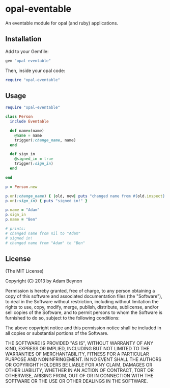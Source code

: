 # opal-eventable

An eventable module for opal (and ruby) applications.

## Installation

Add to your Gemfile:

```ruby
gem "opal-eventable"
```

Then, inside your opal code:

```ruby
require "opal-eventable"
```

## Usage

```ruby
require "opal-eventable"

class Person
  include Eventable

  def name=(name)
    @name = name
    trigger(:change_name, name)
  end

  def sign_in
    @signed_in = true
    trigger(:sign_in)
  end

end

p = Person.new

p.on(:change_name) { |old, new| puts "changed name from #{old.inspect} to #{new.inspect}" }
p.on(:sign_in) { puts "signed in!" }

p.name = "Adam"
p.sign_in
p.name = "Ben"

# prints:
# changed name from nil to "Adam"
# signed in!
# changed name from "Adam" to "Ben"
```

## License

(The MIT License)

Copyright (C) 2013 by Adam Beynon

Permission is hereby granted, free of charge, to any person obtaining a copy
of this software and associated documentation files (the "Software"), to deal
in the Software without restriction, including without limitation the rights
to use, copy, modify, merge, publish, distribute, sublicense, and/or sell
copies of the Software, and to permit persons to whom the Software is
furnished to do so, subject to the following conditions:

The above copyright notice and this permission notice shall be included in
all copies or substantial portions of the Software.

THE SOFTWARE IS PROVIDED "AS IS", WITHOUT WARRANTY OF ANY KIND, EXPRESS OR
IMPLIED, INCLUDING BUT NOT LIMITED TO THE WARRANTIES OF MERCHANTABILITY,
FITNESS FOR A PARTICULAR PURPOSE AND NONINFRINGEMENT. IN NO EVENT SHALL THE
AUTHORS OR COPYRIGHT HOLDERS BE LIABLE FOR ANY CLAIM, DAMAGES OR OTHER
LIABILITY, WHETHER IN AN ACTION OF CONTRACT, TORT OR OTHERWISE, ARISING FROM,
OUT OF OR IN CONNECTION WITH THE SOFTWARE OR THE USE OR OTHER DEALINGS IN
THE SOFTWARE.
